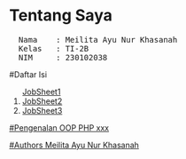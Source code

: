 # Tentang Saya
<pre>
  Nama    : Meilita Ayu Nur Khasanah
  Kelas   : TI-2B
  NIM     : 230102038
</pre>

#Daftar Isi
<ol>
  <a href=pweb/jobsheet1>JobSheet1</li>
  <li>JobSheet2</li>
  <li>JobSheet3</li>
</ol>

#Pengenalan OOP PHP
xxx

#Authors
Meilita Ayu Nur Khasanah
